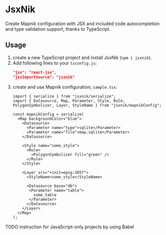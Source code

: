 # JsxNik

Create Mapnik configuration with JSX and included code autocompletion and type validation support, thanks to TypeScript.

## Usage

1. create a new TypeScript project and install JsxNik (`npm i jsxnik`).
1. Add following lines to your `tsconfig.js`:
   ```json
   "jsx": "react-jsx",
   "jsxImportSource": "jsxnik"
   ```
1. create and use Mapnik configuration; `sample.tsx`:
   ```tsx
   import { serialize } from "jsxnik/serialize";
   import { Datasource, Map, Parameter, Style, Rule, PolygonSymbolizer, Layer, StyleName } from "jsxnik/mapnikConfig";

   const mapnikConfig = serialize(
     <Map backgroundColor="blue">
       <Datasource>
         <Parameter name="type">sqlite</Parameter>
         <Parameter name="file">map.sqlite</Parameter>
       </Datasource>

       <Style name="some_style">
         <Rule>
           <PolygonSymbolizer fill="green" />
         </Rule>
       </Style>

       <Layer srs="+init=epsg:3857">
         <StyleName>some_style</StyleName>

         <Datasource base="db">
          <Parameter name="table">
            some_table
          </Parameter>
         </Datasource>
       </Layer>
     </Map>
   );

   ```

TODO instruction for JavaScript-only projects by using Babel
